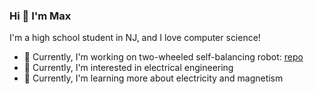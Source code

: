 ### Hi 👋 I'm Max

I'm a high school student in NJ, and I love computer science!

- 🔭 Currently, I'm working on two-wheeled self-balancing robot: [repo](https://github.com/AgentMax05/piSelfBalancingBot)
- 🔎 Currently, I'm interested in electrical engineering
- 🌱 Currently, I'm learning more about electricity and magnetism

